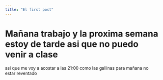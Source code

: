 ```yaml
---
title: "El first post"
---
```


# Mañana trabajo y la proxima semana estoy de tarde asi que no puedo venir a clase

asi que me voy a acostar a las 21:00 como las gallinas para mañana no estar reventado
